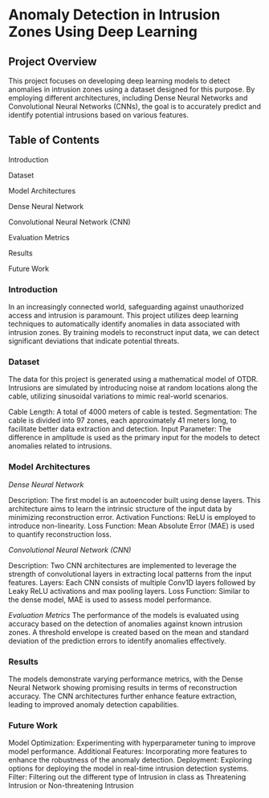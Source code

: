 # Anomaly Detection in Intrusion Zones Using Deep Learning  

## Project Overview
This project focuses on developing deep learning models to detect anomalies in intrusion zones using a dataset designed for this purpose. By employing different architectures, including Dense Neural Networks and Convolutional Neural Networks (CNNs), the goal is to accurately predict and identify potential intrusions based on various features.

## Table of Contents
Introduction

Dataset

Model Architectures

Dense Neural Network

Convolutional Neural Network (CNN)

Evaluation Metrics

Results

Future Work


### Introduction
In an increasingly connected world, safeguarding against unauthorized access and intrusion is paramount. This project utilizes deep learning techniques to automatically identify anomalies in data associated with intrusion zones. By training models to reconstruct input data, we can detect significant deviations that indicate potential threats.

### Dataset
The data for this project is generated using a mathematical model of OTDR. Intrusions are simulated by introducing noise at random locations along the cable, utilizing sinusoidal variations to mimic real-world scenarios.

 Cable Length: A total of 4000 meters of cable is tested.
 Segmentation: The cable is divided into 97 zones, each approximately 41 meters long, to facilitate better data extraction and detection.
 Input Parameter: The difference in amplitude is used as the primary input for the models to detect anomalies related to intrusions.

### Model Architectures
 
 *Dense Neural Network*

Description: The first model is an autoencoder built using dense layers. This architecture aims to learn the intrinsic structure of the input data by minimizing reconstruction error.
Activation Functions: ReLU is employed to introduce non-linearity.
Loss Function: Mean Absolute Error (MAE) is used to quantify reconstruction loss.


*Convolutional Neural Network (CNN)*

Description: Two CNN architectures are implemented to leverage the strength of convolutional layers in extracting local patterns from the input features.
Layers: Each CNN consists of multiple Conv1D layers followed by Leaky ReLU activations and max pooling layers.
Loss Function: Similar to the dense model, MAE is used to assess model performance.

*Evaluation Metrics*
The performance of the models is evaluated using accuracy based on the detection of anomalies against known intrusion zones. A threshold envelope is created based on the mean and standard deviation of the prediction errors to identify anomalies effectively.


### Results
The models demonstrate varying performance metrics, with the Dense Neural Network showing promising results in terms of reconstruction accuracy. The CNN architectures further enhance feature extraction, leading to improved anomaly detection capabilities.

### Future Work
Model Optimization: Experimenting with hyperparameter tuning to improve model performance.
Additional Features: Incorporating more features to enhance the robustness of the anomaly detection.
Deployment: Exploring options for deploying the model in real-time intrusion detection systems.
Filter: Filtering out the different type of Intrusion in class as Threatening Intrusion or Non-threatening Intrusion



